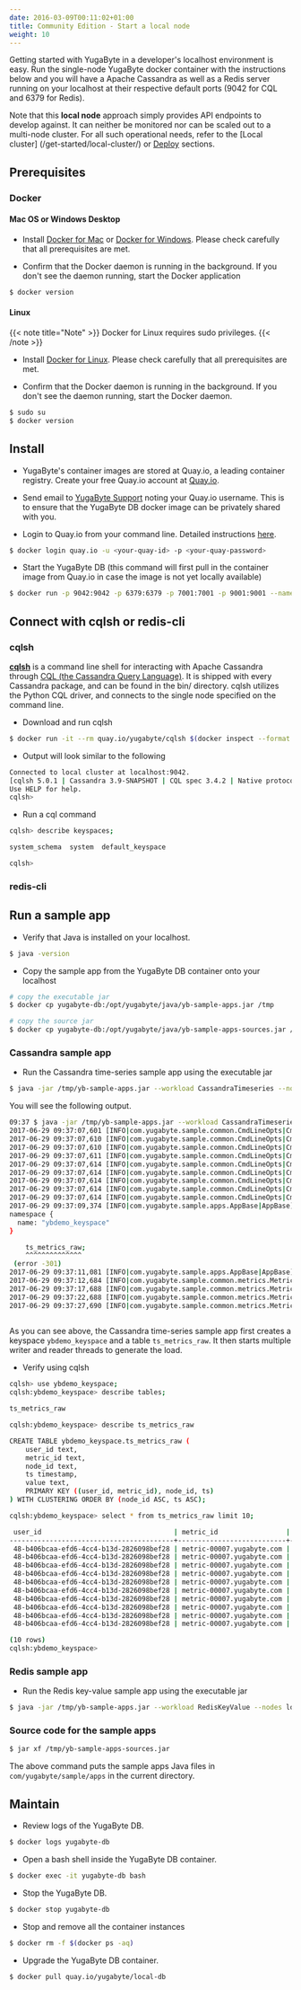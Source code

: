 ```yaml
---
date: 2016-03-09T00:11:02+01:00
title: Community Edition - Start a local node
weight: 10
---
```


Getting started with YugaByte in a developer's localhost environment is easy. Run the single-node YugaByte docker container with the instructions below and you will have a Apache Cassandra as well as a Redis server running on your localhost at their respective default ports (9042 for CQL and 6379 for Redis).

Note that this **local node** approach simply provides API endpoints to develop against. It can neither be monitored nor can be scaled out to a multi-node cluster. For all such operational needs, refer to the [Local cluster] (/get-started/local-cluster/) or [Deploy](/deploy/) sections.

## Prerequisites

### Docker

#### Mac OS or Windows Desktop

- Install [Docker for Mac](https://docs.docker.com/docker-for-mac/install/) or [Docker for Windows](https://store.docker.com/editions/community/docker-ce-desktop-windows). Please check carefully that all prerequisites are met.

- Confirm that the Docker daemon is running in the background. If you don't see the daemon running, start the Docker application

```sh
$ docker version
```

#### Linux

{{< note title="Note" >}}
Docker for Linux requires sudo privileges. 
{{< /note >}}

- Install [Docker for Linux](https://docs.docker.com/engine/installation/linux/ubuntulinux/). Please check carefully that all prerequisites are met.

- Confirm that the Docker daemon is running in the background. If you don't see the daemon running, start the Docker daemon.

```sh
$ sudo su 
$ docker version
```


## Install

- YugaByte's container images are stored at Quay.io, a leading container registry. Create your free Quay.io account at [Quay.io](https://quay.io/signin/).

- Send email to [YugaByte Support](mailto:support@yugabyte.com) noting your Quay.io username. This is to ensure that the YugaByte DB docker image can be privately shared with you.

- Login to Quay.io from your command line. Detailed instructions [here](https://docs.quay.io/solution/getting-started.html). 

```sh
$ docker login quay.io -u <your-quay-id> -p <your-quay-password>
```

- Start the YugaByte DB (this command will first pull in the container image from Quay.io in case the image is not yet locally available)

```sh
$ docker run -p 9042:9042 -p 6379:6379 -p 7001:7001 -p 9001:9001 --name yugabyte-db --rm -d quay.io/yugabyte/local-db
```


## Connect with cqlsh or redis-cli

### cqlsh

[**cqlsh**](http://cassandra.apache.org/doc/latest/tools/cqlsh.html) is a command line shell for interacting with Apache Cassandra through [CQL (the Cassandra Query Language)](http://cassandra.apache.org/doc/latest/cql/index.html). It is shipped with every Cassandra package, and can be found in the bin/ directory. cqlsh utilizes the Python CQL driver, and connects to the single node specified on the command line.

- Download and run cqlsh

```sh
$ docker run -it --rm quay.io/yugabyte/cqlsh $(docker inspect --format '{{ .NetworkSettings.IPAddress }}' yugabyte-db)
```

- Output will look similar to the following

```sh
Connected to local cluster at localhost:9042.
[cqlsh 5.0.1 | Cassandra 3.9-SNAPSHOT | CQL spec 3.4.2 | Native protocol v4]
Use HELP for help.
cqlsh> 
```

- Run a cql command

```sh
cqlsh> describe keyspaces;

system_schema  system  default_keyspace

cqlsh> 

```

### redis-cli

## Run a sample app


- Verify that Java is installed on your localhost.

```sh
$ java -version
```

- Copy the sample app from the YugaByte DB container onto your localhost

```sh
# copy the executable jar
$ docker cp yugabyte-db:/opt/yugabyte/java/yb-sample-apps.jar /tmp

# copy the source jar
$ docker cp yugabyte-db:/opt/yugabyte/java/yb-sample-apps-sources.jar /tmp
```

### Cassandra sample app

- Run the Cassandra time-series sample app using the executable jar

```sh
$ java -jar /tmp/yb-sample-apps.jar --workload CassandraTimeseries --nodes localhost:9042
```

You will see the following output.

```sh
09:37 $ java -jar /tmp/yb-sample-apps.jar --workload CassandraTimeseries --nodes localhost:9042
2017-06-29 09:37:07,601 [INFO|com.yugabyte.sample.common.CmdLineOpts|CmdLineOpts] Using a randomly generated UUID : b406bcaa-efd6-4cc4-b13d-2826098bef28
2017-06-29 09:37:07,610 [INFO|com.yugabyte.sample.common.CmdLineOpts|CmdLineOpts] App: CassandraTimeseries
2017-06-29 09:37:07,610 [INFO|com.yugabyte.sample.common.CmdLineOpts|CmdLineOpts] Adding node: localhost:9042
2017-06-29 09:37:07,611 [INFO|com.yugabyte.sample.common.CmdLineOpts|CmdLineOpts] Num reader threads: 1, num writer threads: 16
2017-06-29 09:37:07,614 [INFO|com.yugabyte.sample.common.CmdLineOpts|CmdLineOpts] Num unique keys to insert: 0
2017-06-29 09:37:07,614 [INFO|com.yugabyte.sample.common.CmdLineOpts|CmdLineOpts] Num keys to update: -1
2017-06-29 09:37:07,614 [INFO|com.yugabyte.sample.common.CmdLineOpts|CmdLineOpts] Num keys to read: -1
2017-06-29 09:37:07,614 [INFO|com.yugabyte.sample.common.CmdLineOpts|CmdLineOpts] Value size: 100
2017-06-29 09:37:07,614 [INFO|com.yugabyte.sample.common.CmdLineOpts|CmdLineOpts] Table TTL (secs): 86400
2017-06-29 09:37:09,374 [INFO|com.yugabyte.sample.apps.AppBase|AppBase] Ignoring exception dropping table: SQL error (yb/sql/ptree/process_context.cc:41): SQL Error (1.11): Table Not Found - Not found (yb/common/wire_protocol.cc:120): The table does not exist: table_name: "ts_metrics_raw"
namespace {
  name: "ybdemo_keyspace"
}

	ts_metrics_raw;
	^^^^^^^^^^^^^^
 (error -301)
2017-06-29 09:37:11,081 [INFO|com.yugabyte.sample.apps.AppBase|AppBase] Created a Cassandra table using query: [CREATE TABLE IF NOT EXISTS ts_metrics_raw (  user_id varchar, metric_id varchar, node_id varchar, ts timestamp, value varchar, primary key ((user_id, metric_id), node_id, ts)) WITH default_time_to_live = 86400;]
2017-06-29 09:37:12,684 [INFO|com.yugabyte.sample.common.metrics.MetricsTracker|MetricsTracker] Read: 61.20 ops/sec (4.42 ms/op), 306 total ops  |  Write: 587.90 ops/sec (6.27 ms/op), 2941 total ops  |  Uptime: 5069 ms | Verification: ON | 
2017-06-29 09:37:17,688 [INFO|com.yugabyte.sample.common.metrics.MetricsTracker|MetricsTracker] Read: 318.02 ops/sec (3.14 ms/op), 1898 total ops  |  Write: 2517.02 ops/sec (3.89 ms/op), 15536 total ops  |  Uptime: 10073 ms | Verification: ON | 
2017-06-29 09:37:22,688 [INFO|com.yugabyte.sample.common.metrics.MetricsTracker|MetricsTracker] Read: 242.98 ops/sec (4.11 ms/op), 3113 total ops  |  Write: 3128.72 ops/sec (4.53 ms/op), 31181 total ops  |  Uptime: 15073 ms | Verification: ON | 
2017-06-29 09:37:27,690 [INFO|com.yugabyte.sample.common.metrics.MetricsTracker|MetricsTracker] Read: 222.93 ops/sec (4.48 ms/op), 4228 total ops  |  Write: 3294.00 ops/sec (4.54 ms/op), 47656 total ops  |  Uptime: 20075 ms | Verification: ON | 
 
```

As you can see above, the Cassandra time-series sample app first creates a keyspace `ybdemo_keyspace` and a table `ts_metrics_raw`. It then starts multiple writer and reader threads to generate the load.

- Verify using cqlsh

```sh
cqlsh> use ybdemo_keyspace;
cqlsh:ybdemo_keyspace> describe tables;

ts_metrics_raw

cqlsh:ybdemo_keyspace> describe ts_metrics_raw

CREATE TABLE ybdemo_keyspace.ts_metrics_raw (
    user_id text,
    metric_id text,
    node_id text,
    ts timestamp,
    value text,
    PRIMARY KEY ((user_id, metric_id), node_id, ts)
) WITH CLUSTERING ORDER BY (node_id ASC, ts ASC);

cqlsh:ybdemo_keyspace> select * from ts_metrics_raw limit 10;

 user_id                                 | metric_id                 | node_id    | ts                              | value
-----------------------------------------+---------------------------+------------+---------------------------------+--------------------------
 48-b406bcaa-efd6-4cc4-b13d-2826098bef28 | metric-00007.yugabyte.com | node-00000 | 2017-06-29 16:37:12.000000+0000 | 1498754232000[B@3810f07d
 48-b406bcaa-efd6-4cc4-b13d-2826098bef28 | metric-00007.yugabyte.com | node-00000 | 2017-06-29 16:37:13.000000+0000 | 1498754233000[B@4507cba7
 48-b406bcaa-efd6-4cc4-b13d-2826098bef28 | metric-00007.yugabyte.com | node-00000 | 2017-06-29 16:37:14.000000+0000 | 1498754234000[B@23a7416b
 48-b406bcaa-efd6-4cc4-b13d-2826098bef28 | metric-00007.yugabyte.com | node-00000 | 2017-06-29 16:37:15.000000+0000 | 1498754235000[B@7eb9c5f4
 48-b406bcaa-efd6-4cc4-b13d-2826098bef28 | metric-00007.yugabyte.com | node-00000 | 2017-06-29 16:37:16.000000+0000 | 1498754236000[B@4957efc7
 48-b406bcaa-efd6-4cc4-b13d-2826098bef28 | metric-00007.yugabyte.com | node-00000 | 2017-06-29 16:37:17.000000+0000 | 1498754237000[B@2a4c4735
 48-b406bcaa-efd6-4cc4-b13d-2826098bef28 | metric-00007.yugabyte.com | node-00000 | 2017-06-29 16:37:18.000000+0000 | 1498754238000[B@63638401
 48-b406bcaa-efd6-4cc4-b13d-2826098bef28 | metric-00007.yugabyte.com | node-00000 | 2017-06-29 16:37:19.000000+0000 | 1498754239000[B@419a913d
 48-b406bcaa-efd6-4cc4-b13d-2826098bef28 | metric-00007.yugabyte.com | node-00000 | 2017-06-29 16:37:20.000000+0000 | 1498754240000[B@25b246f2
 48-b406bcaa-efd6-4cc4-b13d-2826098bef28 | metric-00007.yugabyte.com | node-00000 | 2017-06-29 16:37:21.000000+0000 | 1498754241000[B@38d35bcc

(10 rows)
cqlsh:ybdemo_keyspace>

```

### Redis sample app

- Run the Redis key-value sample app using the executable jar

```sh
$ java -jar /tmp/yb-sample-apps.jar --workload RedisKeyValue --nodes localhost:6379
```

### Source code for the sample apps


```sh
$ jar xf /tmp/yb-sample-apps-sources.jar
```
The above command puts the sample apps Java files in `com/yugabyte/sample/apps` in the current directory.


## Maintain

- Review logs of the YugaByte DB.

```sh
$ docker logs yugabyte-db
```

- Open a bash shell inside the YugaByte DB container.

```sh
$ docker exec -it yugabyte-db bash
```

- Stop the YugaByte DB.

```sh
$ docker stop yugabyte-db
```

- Stop and remove all the container instances

```sh
$ docker rm -f $(docker ps -aq)
```

- Upgrade the YugaByte DB container.

```sh
$ docker pull quay.io/yugabyte/local-db
```